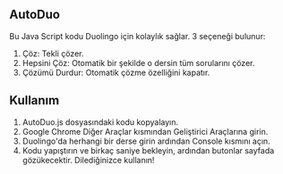 ## AutoDuo

Bu Java Script kodu Duolingo için kolaylık sağlar.
3 seçeneği bulunur:
1. Çöz: Tekli çözer.
2. Hepsini Çöz: Otomatik bir şekilde o dersin tüm sorularını çözer.
3. Çözümü Durdur: Otomatik çözme özelliğini kapatır.

## Kullanım

1. AutoDuo.js dosyasındaki kodu kopyalayın.
2. Google Chrome Diğer Araçlar kısmından Geliştirici Araçlarına girin.
3. Duolingo'da herhangi bir derse girin ardından Console kısmını açın.
4. Kodu yapıştırın ve birkaç saniye bekleyin, ardından butonlar sayfada gözükecektir. Dilediğinizce kullanın!
